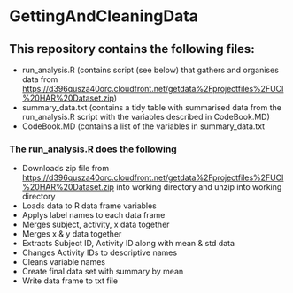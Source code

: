 # GettingAndCleaningData

## This repository contains the following files:
- run_analysis.R (contains script (see below) that gathers and organises data from https://d396qusza40orc.cloudfront.net/getdata%2Fprojectfiles%2FUCI%20HAR%20Dataset.zip)
- summary_data.txt (contains a tidy table with summarised data from the run_analysis.R script with the variables described in CodeBook.MD)
- CodeBook.MD (contains a list of the variables in summary_data.txt

### The run_analysis.R does the following
- Downloads zip file from https://d396qusza40orc.cloudfront.net/getdata%2Fprojectfiles%2FUCI%20HAR%20Dataset.zip into working directory and unzip into working directory
- Loads data to R data frame variables
- Applys label names to each data frame
- Merges subject, activity, x data together
- Merges x & y data together
- Extracts Subject ID, Activity ID along with mean & std data
- Changes Activity IDs to descriptive names
- Cleans variable names
- Create final data set with summary by mean
- Write data frame to txt file
